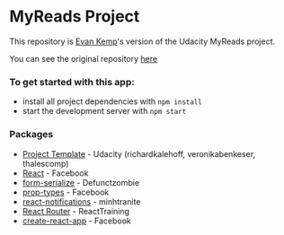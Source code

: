 # MyReads Project

This repository is [Evan Kemp](https://github.com/evankp)'s version of the Udacity MyReads project.

You can see the original repository [here](https://github.com/udacity/reactnd-project-myreads-starter)

### To get started with this app:

* install all project dependencies with `npm install`
* start the development server with `npm start`

### Packages
* [Project Template](https://github.com/udacity/reactnd-project-myreads-starter) - Udacity (richardkalehoff, veronikabenkeser, thalescomp)
* [React](https://github.com/facebook/react) - Facebook
* [form-serialize](https://github.com/defunctzombie/form-serialize) - Defunctzombie
* [prop-types](https://github.com/facebook/prop-types) - Facebook
* [react-notifications](https://github.com/minhtranite/react-notifications) - minhtranite
* [React Router](https://github.com/ReactTraining/react-router) - ReactTraining
* [create-react-app](https://github.com/facebook/create-react-app) - Facebook